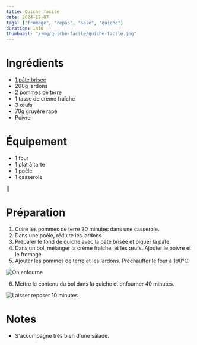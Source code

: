 ```yaml
---
title: Quiche facile
date: 2024-12-07
tags: ["fromage", "repas", "salé", "quiche"]
duration: 1h10
thumbnail: "/img/quiche-facile/quiche-facile.jpg"
---
```


# Ingrédients

+ [1 pâte brisée](/recettes/pate-brisee)
+ 200g lardons
+ 2 pommes de terre
+ 1 tasse de crème fraîche
+ 3 œufs
+ 70g gruyère rapé
+ Poivre

# Équipement

+ 1 four
+ 1 plat à tarte
+ 1 poêle
+ 1 casserole

||

# Préparation

1. Cuire les pommes de terre 20 minutes dans une casserole.
2. Dans une poêle, réduire les lardons
3. Préparer le fond de quiche avec la pâte brisée et piquer la pâte.
4. Dans un bol, mélanger la crème fraîche, et les œufs. Ajouter le poivre et le fromage.
5. Ajouter les pommes de terre et les lardons. Préchauffer le four à 190°C.

![On enfourne](/img/quiche-facile/quiche-facile-step-5.jpg)

6. Mettre le contenu du bol dans la quiche et enfourner 40 minutes.

![Laisser reposer 10 minutes](/img/quiche-facile/quiche-facile-step-6.jpg)

# Notes

+ S'accompagne très bien d'une salade.